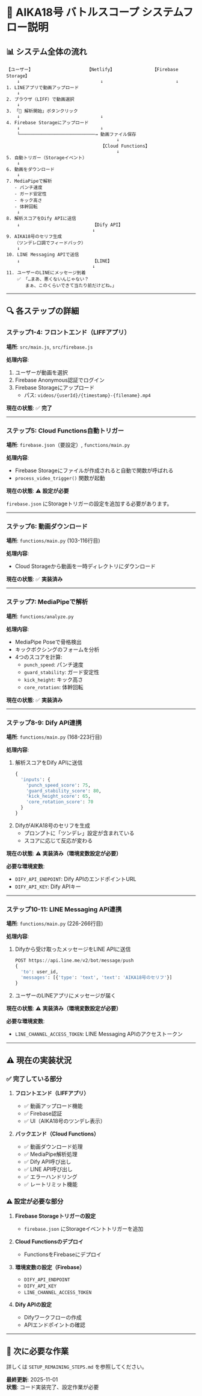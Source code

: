 # 🔄 AIKA18号 バトルスコープ システムフロー説明

## 📊 システム全体の流れ

```
【ユーザー】                    【Netlify】              【Firebase Storage】
    ↓                              ↓                           ↓
1. LINEアプリで動画アップロード
    ↓
2. ブラウザ（LIFF）で動画選択
    ↓
3. 「🚀 解析開始」ボタンクリック
    ↓                              ↓
4. Firebase Storageにアップロード
    ↓                              ↓
    └────────────────────────────→ 動画ファイル保存
                                         ↓
                                   【Cloud Functions】
                                         ↓
5. 自動トリガー（Storageイベント）
    ↓
6. 動画をダウンロード
    ↓
7. MediaPipeで解析
   - パンチ速度
   - ガード安定性
   - キック高さ
   - 体幹回転
    ↓
8. 解析スコアをDify APIに送信
    ↓                           【Dify API】
                                ↓
9. AIKA18号のセリフ生成
   （ツンデレ口調でフィードバック）
    ↓
10. LINE Messaging APIで送信
    ↓                           【LINE】
                                ↓
11. ユーザーのLINEにメッセージ到着
    ✅ 「…まあ、悪くないんじゃない？
       まぁ、このくらいできて当たり前だけどね。」
```

---

## 🔍 各ステップの詳細

### ステップ1-4: フロントエンド（LIFFアプリ）

**場所**: `src/main.js`, `src/firebase.js`

**処理内容**:
1. ユーザーが動画を選択
2. Firebase Anonymous認証でログイン
3. Firebase Storageにアップロード
   - パス: `videos/{userId}/{timestamp}-{filename}.mp4`

**現在の状態**: ✅ **完了**

---

### ステップ5: Cloud Functions自動トリガー

**場所**: `firebase.json`（要設定）, `functions/main.py`

**処理内容**:
- Firebase Storageにファイルが作成されると自動で関数が呼ばれる
- `process_video_trigger()` 関数が起動

**現在の状態**: ⚠️ **設定が必要**

`firebase.json` にStorageトリガーの設定を追加する必要があります。

---

### ステップ6: 動画ダウンロード

**場所**: `functions/main.py` (103-116行目)

**処理内容**:
- Cloud Storageから動画を一時ディレクトリにダウンロード

**現在の状態**: ✅ **実装済み**

---

### ステップ7: MediaPipeで解析

**場所**: `functions/analyze.py`

**処理内容**:
- MediaPipe Poseで骨格検出
- キックボクシングのフォームを分析
- 4つのスコアを計算:
  - `punch_speed`: パンチ速度
  - `guard_stability`: ガード安定性
  - `kick_height`: キック高さ
  - `core_rotation`: 体幹回転

**現在の状態**: ✅ **実装済み**

---

### ステップ8-9: Dify API連携

**場所**: `functions/main.py` (168-223行目)

**処理内容**:
1. 解析スコアをDify APIに送信
   ```python
   {
     'inputs': {
       'punch_speed_score': 75,
       'guard_stability_score': 80,
       'kick_height_score': 65,
       'core_rotation_score': 70
     }
   }
   ```
2. DifyがAIKA18号のセリフを生成
   - プロンプトに「ツンデレ」設定が含まれている
   - スコアに応じて反応が変わる

**現在の状態**: ⚠️ **実装済み（環境変数設定が必要）**

**必要な環境変数**:
- `DIFY_API_ENDPOINT`: Dify APIのエンドポイントURL
- `DIFY_API_KEY`: Dify APIキー

---

### ステップ10-11: LINE Messaging API連携

**場所**: `functions/main.py` (226-266行目)

**処理内容**:
1. Difyから受け取ったメッセージをLINE APIに送信
   ```python
   POST https://api.line.me/v2/bot/message/push
   {
     'to': user_id,
     'messages': [{'type': 'text', 'text': 'AIKA18号のセリフ'}]
   }
   ```
2. ユーザーのLINEアプリにメッセージが届く

**現在の状態**: ⚠️ **実装済み（環境変数設定が必要）**

**必要な環境変数**:
- `LINE_CHANNEL_ACCESS_TOKEN`: LINE Messaging APIのアクセストークン

---

## ⚠️ 現在の実装状況

### ✅ 完了している部分

1. **フロントエンド（LIFFアプリ）**
   - ✅ 動画アップロード機能
   - ✅ Firebase認証
   - ✅ UI（AIKA18号のツンデレ表示）

2. **バックエンド（Cloud Functions）**
   - ✅ 動画ダウンロード処理
   - ✅ MediaPipe解析処理
   - ✅ Dify API呼び出し
   - ✅ LINE API呼び出し
   - ✅ エラーハンドリング
   - ✅ レートリミット機能

### ⚠️ 設定が必要な部分

1. **Firebase Storageトリガーの設定**
   - `firebase.json` にStorageイベントトリガーを追加

2. **Cloud Functionsのデプロイ**
   - FunctionsをFirebaseにデプロイ

3. **環境変数の設定（Firebase）**
   - `DIFY_API_ENDPOINT`
   - `DIFY_API_KEY`
   - `LINE_CHANNEL_ACCESS_TOKEN`

4. **Dify APIの設定**
   - Difyワークフローの作成
   - APIエンドポイントの確認

---

## 🔧 次に必要な作業

詳しくは `SETUP_REMAINING_STEPS.md` を参照してください。

**最終更新**: 2025-11-01  
**状態**: コード実装完了、設定作業が必要


